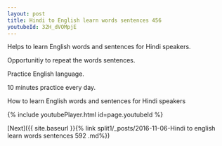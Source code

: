 ```yaml
---
layout: post
title: Hindi to English learn words sentences 456 
youtubeId: 32H_dVOMpjE
---
```

 
 
Helps to learn English words and sentences for Hindi speakers.

Opportunitiy to repeat the words sentences. 

Practice English language. 
 
10 minutes practice every day. 
 
How to learn English words and sentences for Hindi speakers 
 
{% include youtubePlayer.html id=page.youtubeId %}
 
 
[Next]({{ site.baseurl }}{% link  split1/_posts/2016-11-06-Hindi to english learn words sentences 592 .md%})
 
